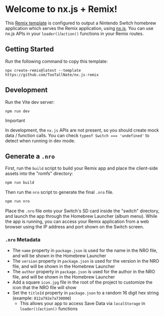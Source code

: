 # Welcome to nx.js + Remix!

This [Remix template](https://remix.run/) is configured to output a Nintendo Switch homebrew application which serves the Remix application, using [nx.js](https://nxjs.n8.io/). You can use nx.js APIs in your `loader()`/`action()` functions in your Remix routes.

## Getting Started

Run the following command to copy this template:

```shellscript
npx create-remix@latest --template https://github.com/TooTallNate/nx.js-remix
```

## Development

Run the Vite dev server:

```shellscript
npm run dev
```

> [!IMPORTANT]
> In development, the `nx.js` APIs are not present, so you should create mock data / function calls. You can check `typeof Switch === 'undefined'` to detect when running in dev mode.

## Generate a `.nro`

First, run the `build` script to build your Remix app and place the client-side assets into the "romfs" directory:

```sh
npm run build
```

Then run the `nro` script to generate the final `.nro` file.

```sh
npm run nro
```

Place the `.nro` file onto your Switch's SD card inside the "switch" directory, and launch the app through the Homebrew Launcher (album menu). While the app is running, you can access your Remix application from a web browser using the IP address and port shown on the Switch screen.

### `.nro` Metadata

* The `name` property in `package.json` is used for the name in the NRO file, and will be shown in the Homebrew Launcher
* The `version` property in `package.json` is used for the version in the NRO file, and will be shown in the Homebrew Launcher
* The `author` property in `package.json` is used for the author in the NRO file, and will be shown in the Homebrew Launcher
* Add a square `icon.jpg` file in the root of the project to customize the icon that the NRO file will show
* Set the `titleId` property in `package.json` to a random 16 digit hex string (example: `012a792e7a730000`)
  * This allows your app to access Save Data via `localStorage` in `loader()`/`action()` functions
